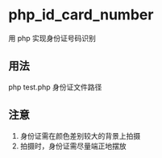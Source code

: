 # php_id_card_number
用 php 实现身份证号码识别

## 用法
php test.php 身份证文件路径

## 注意
1. 身份证需在颜色差别较大的背景上拍摄
2. 拍摄时，身份证需尽量端正地摆放
